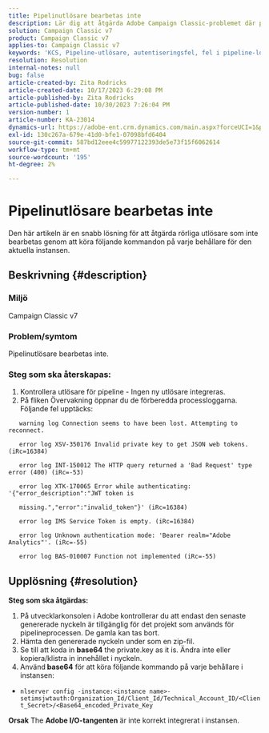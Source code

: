 ```yaml
---
title: Pipelinutlösare bearbetas inte
description: Lär dig att åtgärda Adobe Campaign Classic-problemet där pipeline-utlösarna inte bearbetas.
solution: Campaign Classic v7
product: Campaign Classic v7
applies-to: Campaign Classic v7
keywords: 'KCS, Pipeline-utlösare, autentiseringsfel, fel i pipeline-loggen. '
resolution: Resolution
internal-notes: null
bug: false
article-created-by: Zita Rodricks
article-created-date: 10/17/2023 6:29:08 PM
article-published-by: Zita Rodricks
article-published-date: 10/30/2023 7:26:04 PM
version-number: 1
article-number: KA-23014
dynamics-url: https://adobe-ent.crm.dynamics.com/main.aspx?forceUCI=1&pagetype=entityrecord&etn=knowledgearticle&id=38b6740c-1b6d-ee11-8df0-6045bd006239
exl-id: 130c267a-679e-41d0-bfe1-07098bfd6404
source-git-commit: 587bd12eee4c59977122393de5e73f15f6062614
workflow-type: tm+mt
source-wordcount: '195'
ht-degree: 2%

---
```


# Pipelinutlösare bearbetas inte


Den här artikeln är en snabb lösning för att åtgärda rörliga utlösare som inte bearbetas genom att köra följande kommandon på varje behållare för den aktuella instansen.

## Beskrivning {#description}


### <b>Miljö</b>

Campaign Classic v7



### <b>Problem/symtom</b>

Pipelinutlösare bearbetas inte.

### <b>Steg som ska återskapas:</b>

1. Kontrollera utlösare för pipeline - Ingen ny utlösare integreras.
2. På fliken Övervakning öppnar du de förberedda processloggarna. Följande fel upptäcks:




`   warning log Connection seems to have been lost. Attempting to reconnect.`

`   error log XSV-350176 Invalid private key to get JSON web tokens. (iRc=16384)`

`   error log INT-150012 The HTTP query returned a 'Bad Request' type error (400) (iRc=-53)`

`   error log XTK-170065 Error while authenticating: '{"error_description":"JWT token is`

`   missing.","error":"invalid_token"}' (iRc=16384)`

`   error log IMS Service Token is empty. (iRc=16384)`

`   error log Unknown authentication mode: 'Bearer realm="Adobe Analytics"'. (iRc=-55)`

`   error log BAS-010007 Function not implemented (iRc=-55)`


## Upplösning {#resolution}

<b>Steg som ska åtgärdas:</b>
1. På utvecklarkonsolen i Adobe kontrollerar du att endast den senaste genererade nyckeln är tillgänglig för det projekt som används för pipelineprocessen. De gamla kan tas bort.
2. Hämta den genererade nyckeln under som en zip-fil.
3. Se till att koda in <b>base64</b> the private.key as it is. Ändra inte eller kopiera/klistra in innehållet i nyckeln.
4. Använd<b> base64</b> för att köra följande kommando på varje behållare i instansen:


- `nlserver config -instance:<instance name>-setimsjwtauth:Organization_Id/Client_Id/Technical_Account_ID/<Client_Secret>/<Base64_encoded_Private_Key`

<b>Orsak</b>
The <b>Adobe I/O-tangenten</b> är inte korrekt integrerat i instansen.
